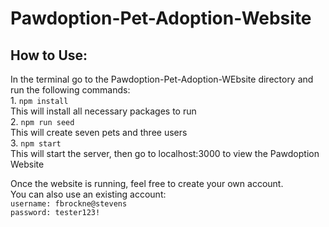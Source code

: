 # Pawdoption-Pet-Adoption-Website
## How to Use:
  In the terminal go to the Pawdoption-Pet-Adoption-WEbsite directory and run the following commands:  
    1. `npm install`   
    This will install all necessary packages to run  
    2. `npm run seed`  
    This will create seven pets and three users  
    3. `npm start`    
    This will start the server, then go to localhost:3000 to view the Pawdoption Website


Once the website is running, feel free to create your own account.  
You can also use an existing account:  
`username: fbrockne@stevens`  
`password: tester123!`
